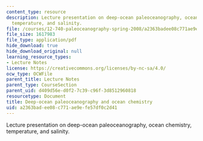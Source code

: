 ```yaml
---
content_type: resource
description: Lecture presentation on deep-ocean paleoceanography, ocean chemistry,
  temperature, and salinity.
file: /courses/12-740-paleoceanography-spring-2008/a2363badee08c771ae9efe57df0c2d41_lec09_2_slide.pdf
file_size: 1617983
file_type: application/pdf
hide_download: true
hide_download_original: null
learning_resource_types:
- Lecture Notes
license: https://creativecommons.org/licenses/by-nc-sa/4.0/
ocw_type: OCWFile
parent_title: Lecture Notes
parent_type: CourseSection
parent_uid: d409d56e-d0f2-7c39-c96f-3d8512960818
resourcetype: Document
title: Deep-ocean paleoceanography and ocean chemistry
uid: a2363bad-ee08-c771-ae9e-fe57df0c2d41
---
```

Lecture presentation on deep-ocean paleoceanography, ocean chemistry, temperature, and salinity.
